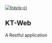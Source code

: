 [![travis-ci](https://api.travis-ci.org/MrKiven/KT-Web.svg)](https://travis-ci.org/MrKiven/KT-Web)

## KT-Web
A Restful application
